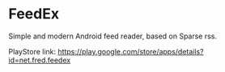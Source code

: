 FeedEx
======

Simple and modern Android feed reader, based on Sparse rss.

PlayStore link:
https://play.google.com/store/apps/details?id=net.fred.feedex
